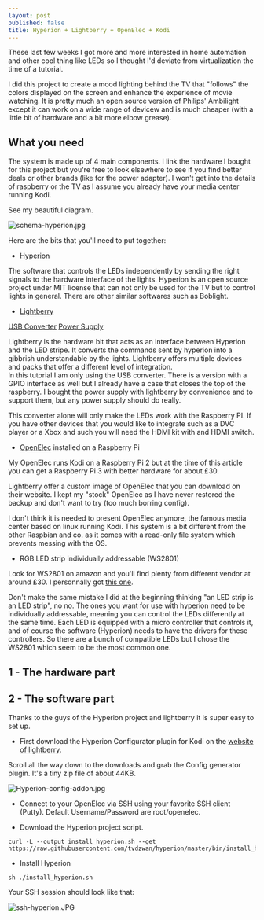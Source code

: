 ```yaml
---
layout: post
published: false
title: Hyperion + Lightberry + OpenElec + Kodi
---
```

These last few weeks I got more and more interested in home automation and other cool thing like LEDs so I thought I'd deviate from virtualization the time of a tutorial. 

I did this project to create a mood lighting behind the TV that "follows" the colors displayed on the screen and enhance the experience of movie watching. It is pretty much an open source version of Philips' Ambilight except it can work on a wide range of devicew and is much cheaper (with a little bit of hardware and a bit more elbow grease).

## What you need

The system is made up of 4 main components. I link the hardware I bought for this project but you're free to look elsewhere to see if you find better deals or other brands (like for the power adapter).  I won't get into the details of raspberry or the TV as I assume you already have your media center running Kodi.

See my beautiful diagram.

![schema-hyperion.jpg]({{site.baseurl}}/img/schema-hyperion.jpg)

Here are the bits that you'll need to put together:

- [Hyperion](https://hyperion-project.org/wiki/Main)

The software that controls the LEDs independently by sending the right signals to the hardware interface of the lights. Hyperion is an open source project under MIT license that can not only be used for the TV but to control lights in general. There are other similar softwares such as Boblight.

- [Lightberry](http://lightberry.eu/)

[USB Converter](https://lightberry.eu/shop/shop/converter-box/) 
[Power Supply](https://lightberry.eu/shop/shop/diy-lightberry-power-supply/)

Lightberry is the hardware bit that acts as an interface between Hyperion and the LED stripe. It converts the commands sent by hyperion into a gibbrish understandable by the lights. Lightberry offers multiple devices and packs that offer a different level of integration.  
In this tutorial I am only using the USB converter. There is a version with a GPIO interface as well but I already have a case that closes the top of the raspberry. I bought the power supply with lightberry by convenience and to support them, but any power supply should do really.

This converter alone will only make the LEDs work with the Raspberry PI. If you have other devices that you would like to integrate such as a DVC player or a Xbox and such you will need the HDMI kit with and HDMI switch.

- [OpenElec](http://openelec.tv/) installed on a Raspberry Pi

My OpenElec runs Kodi on a Raspberry Pi 2 but at the time of this article you can get a Raspberry Pi 3 with better hardware for about £30. 

Lightberry offer a custom image of OpenElec that you can download on their website. I kept my "stock" OpenElec as I have never restored the backup and don't want to try (too much borring config).

I don't think it is needed to present OpenElec anymore, the famous media center based on linux running Kodi. This system is a bit different from the other Raspbian and co. as it comes with a read-only file system which prevents messing with the OS.

- RGB LED strip individually addressable (WS2801)

Look for WS2801 on amazon and you'll find plenty from different vendor at around £30. I personnally got [this one](https://www.amazon.co.uk/gp/product/B01CFUI2NO/ref=oh_aui_detailpage_o01_s00?ie=UTF8&psc=1).

Don't make the same mistake I did at the beginning thinking "an LED strip is an LED strip", no no. The ones you want for use with hyperion need to be individually addressable, meaning you can control the LEDs differently at the same time. Each LED is equipped with a micro controller that controls it, and of course the software (Hyperion) needs to have the drivers for these controllers. So there are a bunch of compatible LEDs but I chose the WS2801 which seem to be the most common one.

## 1 - The hardware part

## 2 - The software part

Thanks to the guys of the Hyperion project and lightberry it is super easy to set up.

- First download the Hyperion Configurator plugin for Kodi on the [website of lightberry](http://lightberry.eu/).

Scroll all the way down to the downloads and grab the Config generator plugin. It's a tiny zip file of about 44KB.

![Hyperion-config-addon.jpg]({{site.baseurl}}/img/Hyperion-config-addon.jpg)

- Connect to your OpenElec via SSH using your favorite SSH client (Putty). Default Username/Password are root/openelec.

- Download the Hyperion project script.

```
curl -L --output install_hyperion.sh --get https://raw.githubusercontent.com/tvdzwan/hyperion/master/bin/install_hyperion.sh
```

- Install Hyperion

```
sh ./install_hyperion.sh
```

Your SSH session should look like that:

![ssh-hyperion.JPG]({{site.baseurl}}/img/ssh-hyperion.JPG)

